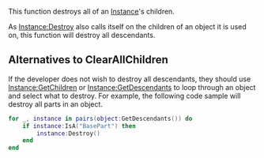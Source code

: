 This function destroys all of an [Instance](https://developer.roblox.com/en-us/api-reference/class/Instance)'s children.

As [Instance:Destroy](https://developer.roblox.com/en-us/api-reference/function/Instance/Destroy) also calls itself on the children of an object it is used on, this function will destroy all descendants.

Alternatives to ClearAllChildren
--------------------------------

If the developer does not wish to destroy all descendants, they should use [Instance:GetChildren](https://developer.roblox.com/en-us/api-reference/function/Instance/GetChildren) or [Instance:GetDescendants](https://developer.roblox.com/en-us/api-reference/function/Instance/GetDescendants) to loop through an object and select what to destroy. For example, the following code sample will destroy all parts in an object.

```Lua
for _, instance in pairs(object:GetDescendants()) do
    if instance:IsA("BasePart") then
        instance:Destroy()
    end
end
```